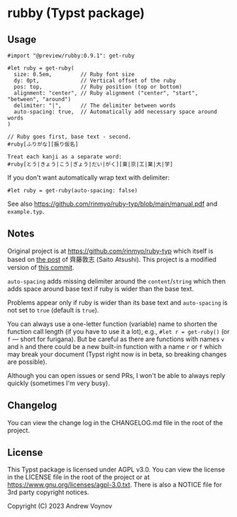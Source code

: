 # rubby (Typst package)

## Usage

```typ
#import "@preview/rubby:0.9.1": get-ruby

#let ruby = get-ruby(
  size: 0.5em,         // Ruby font size
  dy: 0pt,             // Vertical offset of the ruby
  pos: top,            // Ruby position (top or bottom)
  alignment: "center", // Ruby alignment ("center", "start", "between", "around")
  delimiter: "|",      // The delimiter between words
  auto-spacing: true,  // Automatically add necessary space around words
)

// Ruby goes first, base text - second.
#ruby[ふりがな][振り仮名]

Treat each kanji as a separate word:
#ruby[とう|きょう|こう|ぎょう|だい|がく][東|京|工|業|大|学]
```

If you don't want automatically wrap text with delimiter:

```typ
#let ruby = get-ruby(auto-spacing: false)
```

See also <https://github.com/rinmyo/ruby-typ/blob/main/manual.pdf> and `example.typ`.

## Notes

Original project is at <https://github.com/rinmyo/ruby-typ> which itself is
based on [the post](https://zenn.dev/saito_atsushi/articles/ff9490458570e1)
of 齊藤敦志 (Saito Atsushi). This project is a modified version of
[this commit](https://github.com/rinmyo/ruby-typ/commit/23ca86180757cf70f2b9f5851abb5ea5a3b4c6a1).

`auto-spacing` adds missing delimiter around the `content`/`string` which
then adds space around base text if ruby is wider than the base text.

Problems appear only if ruby is wider than its base text and `auto-spacing` is
not set to `true` (default is `true`).

You can always use a one-letter function (variable) name to shorten the
function call length (if you have to use it a lot), e.g., `#let r = get-ruby()`
(or `f` — short for furigana). But be careful as there are functions with names
`v` and `h` and there could be a new built-in function with a name `r` or `f`
which may break your document (Typst right now is in beta, so breaking changes
are possible).

Although you can open issues or send PRs, I won't be able to always reply
quickly (sometimes I'm very busy).

## Changelog

You can view the change log in the CHANGELOG.md file in the root of the project.

## License

This Typst package is licensed under AGPL v3.0. You can view the license in the
LICENSE file in the root of the project or at
<https://www.gnu.org/licenses/agpl-3.0.txt>. There is also a NOTICE file for
3rd party copyright notices.

Copyright (C) 2023  Andrew Voynov
